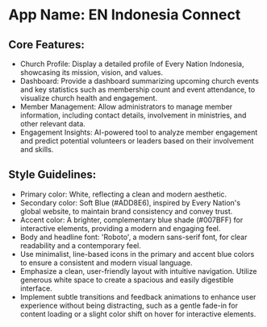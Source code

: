 # **App Name**: EN Indonesia Connect

## Core Features:

- Church Profile: Display a detailed profile of Every Nation Indonesia, showcasing its mission, vision, and values.
- Dashboard: Provide a dashboard summarizing upcoming church events and key statistics such as membership count and event attendance, to visualize church health and engagement.
- Member Management: Allow administrators to manage member information, including contact details, involvement in ministries, and other relevant data.
- Engagement Insights: AI-powered tool to analyze member engagement and predict potential volunteers or leaders based on their involvement and skills.

## Style Guidelines:

- Primary color: White, reflecting a clean and modern aesthetic.
- Secondary color: Soft Blue (#ADD8E6), inspired by Every Nation's global website, to maintain brand consistency and convey trust.
- Accent color: A brighter, complementary blue shade (#007BFF) for interactive elements, providing a modern and engaging feel.
- Body and headline font: 'Roboto', a modern sans-serif font, for clear readability and a contemporary feel.
- Use minimalist, line-based icons in the primary and accent blue colors to ensure a consistent and modern visual language.
- Emphasize a clean, user-friendly layout with intuitive navigation. Utilize generous white space to create a spacious and easily digestible interface.
- Implement subtle transitions and feedback animations to enhance user experience without being distracting, such as a gentle fade-in for content loading or a slight color shift on hover for interactive elements.